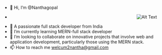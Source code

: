 - 👋 Hi, I’m @Nanthagopal

- <p align="right">
  <img src="https://www.google.com/url?sa=i&url=https%3A%2F%2Fanimafoundation.in%2Fportal-website-design%2F&psig=AOvVaw3hGKV1B-agG8vNGZhJS2Np&ust=1703100475151000&source=images&cd=vfe&opi=89978449&ved=0CBEQjRxqFwoTCPjwjvmdnIMDFQAAAAAdAAAAABAD" alt="Alt Text" />
</p>

- 👀 A passionate full stack developer from India
- 🌱 I’m currently learning MERN-full stack developer
- 💞️ I’m looking to collaborate on innovative projects that involve web and application development, particularly those using the MERN stack.
- 📫 How to reach me welcum2nantha@gmail.com

<!---
nanthagopalabi/nanthagopalabi is a ✨ special ✨ repository because its `README.md` (this file) appears on your GitHub profile.
You can click the Preview link to take a look at your changes.
--->
